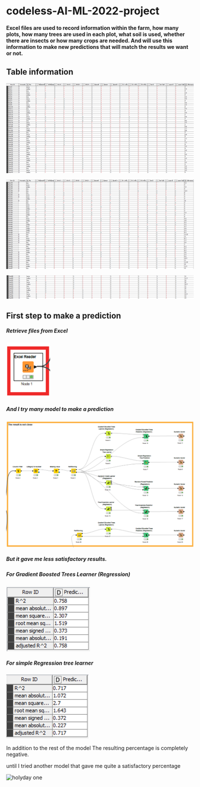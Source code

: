 # codeless-AI-ML-2022-project
#### Excel files are used to record information within the farm, how many plots, how many trees are used in each plot, what soil is used, whether there are insects or how many crops are needed. And will use this information to make new predictions that will match the results we want or not.


## Table information

![holyday one](img/1.png.png)

![holyday one](img/2.png.png)

![holyday one](img/3.png.png)

## First step to make a prediction
##### Retrieve files from Excel

![holyday one](img/4.png)

##### And I try many model to make a prediction

![holyday one](img/5.png)

##### But it gave me less satisfactory results.

##### For Gradient Boosted Trees Learner (Regression)

![holyday one](img/6.1.png)

##### For simple Regression tree learner

![holyday one](img/6.2.png) 

In addition to the rest of the model The resulting percentage is completely negative.

until I tried another model that gave me quite a satisfactory percentage

![holyday one](img/finalmodel.png)
